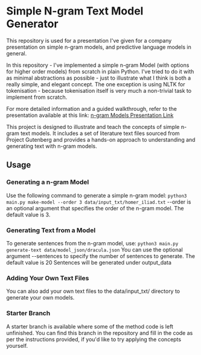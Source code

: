 # Simple N-gram Text Model Generator

This repository is used for a presentation I've given for a company presentation on simple n-gram models, and predictive language models in general.

In this repository - I've implemented a simple n-gram Model (with options for higher order models) from scratch in plain Python. I've tried to do it with as minimal abstractions as possible - just to illustrate what I think is both a really simple, and elegant concept. The one exception is using NLTK for tokenisation - because tokenisation itself is very much a non-trivial task to implement from scratch.

For more detailed information and a guided walkthrough, refer to the presentation available at this link:
[n-gram Models Presentation Link](https://1drv.ms/p/s!AoWkMbbsIE9RiREasqi1t0aTohnI?e=i6GgJo)

This project is designed to illustrate and teach the concepts of simple n-gram text models. It includes a set of literature text files sourced from Project Gutenberg and provides a hands-on approach to understanding and generating text with n-gram models.

## Usage

### Generating a n-gram Model

Use the following command to generate a simple n-gram model:
`python3 main.py make-model --order 3 data/input_txt/homer_iliad.txt`
--order is an optional argument that specifies the order of the n-gram model. The default value is 3.

### Generating Text from a Model
To generate sentences from the n-gram model, use:
`python3 main.py generate-text data/model_json/dracula.json`
You can use the optional argument --sentences to specify the number of sentences to generate. The default value is 20
Sentences will be generated under output_data

### Adding Your Own Text Files
You can also add your own text files to the data/input_txt/ directory to generate your own models.

### Starter Branch
A starter branch is available where some of the method code is left unfinished. You can find this branch in the repository and fill in the code as per the instructions provided, if you'd like to try applying the concepts yourself.
